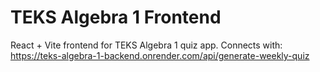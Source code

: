 # TEKS Algebra 1 Frontend

React + Vite frontend for TEKS Algebra 1 quiz app. Connects with:
https://teks-algebra-1-backend.onrender.com/api/generate-weekly-quiz